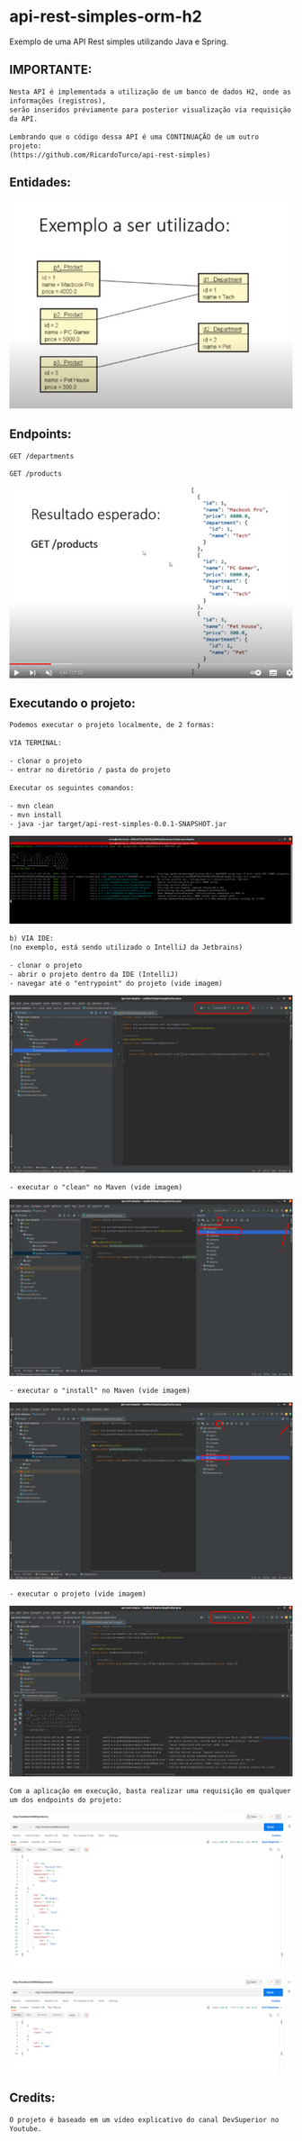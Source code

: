 # api-rest-simples-orm-h2

Exemplo de uma API Rest simples utilizando Java e Spring.

## IMPORTANTE:

```
Nesta API é implementada a utilização de um banco de dados H2, onde as informações (registros),
serão inseridos préviamente para posterior visualização via requisição da API.

Lembrando que o código dessa API é uma CONTINUAÇÃO de um outro projeto:
(https://github.com/RicardoTurco/api-rest-simples)
```

## Entidades:

![](static/imgs/img02.png)

## Endpoints:

`GET /departments`

`GET /products`

![](static/imgs/img03.png)


## Executando o projeto:
```
Podemos executar o projeto localmente, de 2 formas:

VIA TERMINAL:

- clonar o projeto
- entrar no diretório / pasta do projeto

Executar os seguintes comandos:

- mvn clean
- mvn install
- java -jar target/api-rest-simples-0.0.1-SNAPSHOT.jar
```

![](static/imgs/img05.png)

```
b) VIA IDE:
(no exemplo, está sendo utilizado o IntelliJ da Jetbrains)

- clonar o projeto
- abrir o projeto dentro da IDE (IntelliJ)
- navegar até o "entrypoint" do projeto (vide imagem)
```

![](static/imgs/img04.png)

```
- executar o "clean" no Maven (vide imagem)
```

![](static/imgs/img09.png)

```
- executar o "install" no Maven (vide imagem)
```

![](static/imgs/img10.png)

```
- executar o projeto (vide imagem)
```

![](static/imgs/img08.png)

```
Com a aplicação em execução, basta realizar uma requisição em qualquer
um dos endpoints do projeto:
```

![](static/imgs/img06.png)

![](static/imgs/img07.png)

## Credits:
```
O projeto é baseado em um vídeo explicativo do canal DevSuperior no Youtube.
```
